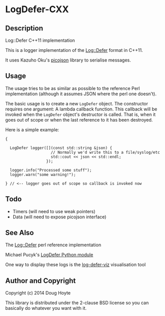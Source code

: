 LogDefer-CXX
============


Description
-----------

Log::Defer C++11 implementation

This is a logger implementation of the [Log::Defer](https://metacpan.org/pod/Log::Defer) format in C++11.

It uses Kazuho Oku's [picojson](https://github.com/kazuho/picojson/) library to serialise messages.


Usage
-----

The usage tries to be as similar as possible to the reference Perl implementation (although it assumes JSON where the perl one doesn't).

The basic usage is to create a new `LogDefer` object. The constructor requires one argument: A lambda callback function. This callback will be invoked when the `LogDefer` object's destructor is called. That is, when it goes out of scope or when the last reference to it has been destroyed.

Here is a simple example:

    {

      LogDefer logger([](const std::string &json) {
                        // Normally we'd write this to a file/syslog/etc
                        std::cout << json << std::endl;
                      });

      logger.info("Processed some stuff");
      logger.warn("some warning!");

    } // <-- logger goes out of scope so callback is invoked now


Todo
----

* Timers (will need to use weak pointers)
* Data (will need to expose picojson interface)



See Also
--------

The [Log::Defer](https://metacpan.org/pod/Log::Defer) perl reference implementation

Michael Pucyk's [LogDefer Python module](https://github.com/mikep/LogDefer)

One way to display these logs is the [log-defer-viz](https://metacpan.org/pod/log-defer-viz) visualisation tool


Author and Copyright
--------------------

Copyright (c) 2014 Doug Hoyte

This library is distributed under the 2-clause BSD license so you can basically do whatever you want with it.
